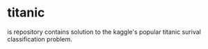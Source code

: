 # titanic

is repository contains solution to the kaggle's popular titanic surival classification problem.
